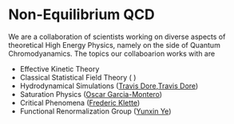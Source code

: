 # Non-Equilibrium QCD

We are a collaboration of scientists working on diverse aspects of theoretical High Energy Physics, namely on the side of Quantum Chromodyanamics.
The topics our collaboarion works with are

* Effective Kinetic Theory 
* Classical Statistical Field Theory ( ) 
* Hydrodynamical Simulations ([Travis Dore](https://github.com/tdore738),[Travis Dore](https://github.com/mharhoff))
* Saturation Physics ([Oscar Garcia-Montero](https://github.com/thegarzo))
* Critical Phenomena ([Frederic Klette](https://github.com/fklette))
* Functional Renormalization Group ([Yunxin Ye](https://github.com/yeyunxin))  
